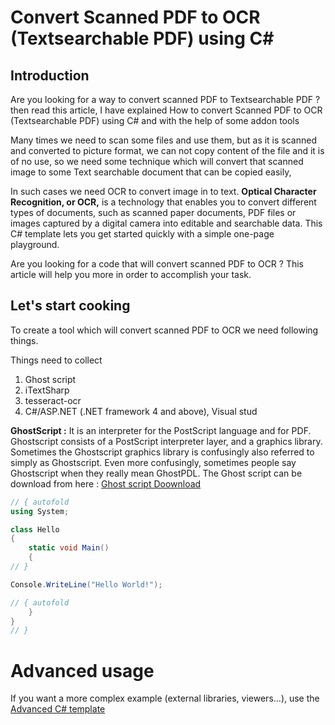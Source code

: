 # Convert Scanned PDF to OCR (Textsearchable PDF) using C#

## Introduction
Are you looking for a way to convert scanned PDF to Textsearchable PDF ? then read this article, I have explained How to convert Scanned PDF to OCR (Textsearchable PDF) using C# and with the help of some addon tools

Many times we need to scan some files and use them, but as it is scanned and converted to picture format, we can not copy content of the file and it is of no use, so we need some technique which will convert that scanned image to some Text searchable document that can be copied easily,

In such cases we need OCR to convert image in to text. **Optical Character Recognition, or OCR,** is a technology that enables you to convert different types of documents, such as scanned paper documents, PDF files or images captured by a digital camera into editable and searchable data.
This C# template lets you get started quickly with a simple one-page playground.

Are you looking for a code that will convert scanned PDF to OCR ? This article will help you more in order to accomplish your task.

## Let's start cooking

To create a tool which will convert scanned PDF to OCR we need following things.

Things need to collect

1. Ghost script
2. iTextSharp
3. tesseract-ocr
4. C#/ASP.NET (.NET framework 4 and above), Visual stud

**GhostScript :**
It is an interpreter for the PostScript language and for PDF. Ghostscript consists of a PostScript interpreter layer, and a graphics library. Sometimes the Ghostscript graphics library is confusingly also referred to simply as Ghostscript. Even more confusingly, sometimes people say Ghostscript when they really mean GhostPDL. The Ghost script can be download from here : 
[Ghost script Doownload](http://ghostscript.com/download/gsdnld.html)



```C# runnable
// { autofold
using System;

class Hello 
{
    static void Main() 
    {
// }

Console.WriteLine("Hello World!");

// { autofold
    }
}
// }
```

# Advanced usage

If you want a more complex example (external libraries, viewers...), use the [Advanced C# template](https://tech.io/select-repo/386)
